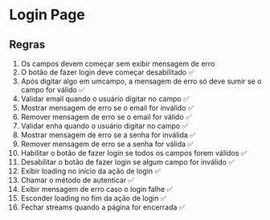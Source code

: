 # Login Page

## Regras

1. Os campos devem começar sem exibir mensagem de erro 
2. O botão de fazer login deve começar desabilitado ✅
3. Após digitar algo em umcampo, a mensagem de erro só deve sumir se o campo for válido ✅
4. Validar email quando o usuário digitar no campo ✅
5. Mostrar mensagem de erro se o email for inválido ✅
6. Remover mensagem de erro se o email for válido ✅
7. Validar enha quando o usuário digitar no campo ✅
8. Mostrar mensagem de erro se a senha for inválida ✅
9. Remover mensagem de erro se a senha for válida ✅
10. Habilitar o botão de fazer login se todos os campos forem válidos ✅
11. Desabilitar o botão de fazer login se algum campo for inválido ✅
12. Exibir loading no início da ação de login ✅
13. Chamar o método de autenticar ✅
14. Exibir mensagem de erro caso o login falhe ✅
15. Esconder loading no fim da ação de login ✅
16. Fechar streams quando a página for encerrada ✅
